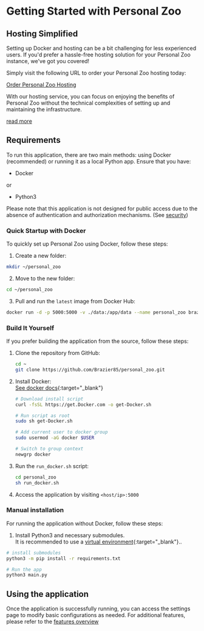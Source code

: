 # Getting Started with Personal Zoo

## Hosting Simplified

Setting up Docker and hosting can be a bit challenging for less experienced users. If you'd prefer a hassle-free hosting solution for your Personal Zoo instance, we've got you covered!

Simply visit the following URL to order your Personal Zoo hosting today:

[Order Personal Zoo Hosting](https://buy.stripe.com/8wMeVm3ic7mB3OE8ww)

With our hosting service, you can focus on enjoying the benefits of Personal Zoo without the technical complexities of setting up and maintaining the infrastructure.

[read more](/hosting)

## Requirements
 
To run this application, there are two main methods: using Docker (recommended) or running it as a local Python app. Ensure that you have:

 - Docker 

or

- Python3

Please note that this application is not designed for public access due to the absence of authentication and authorization mechanisms. (See [security](/security))

### Quick Startup with Docker

To quickly set up Personal Zoo using Docker, follow these steps:

1. Create a new folder:
```bash
mkdir ~/personal_zoo
```

2. Move to the new folder:
```bash
cd ~/personal_zoo
```

3. Pull and run the `latest` image from Docker Hub:
```bash
docker run -d -p 5000:5000 -v ./data:/app/data --name personal_zoo brazier85/personal_zoo:latest
```

### Build It Yourself
If you prefer building the application from the source, follow these steps:

1. Clone the repository from GitHub:
    ``` bash
    cd ~
    git clone https://github.com/Brazier85/personal_zoo.git
    ```
2. Install Docker:<br>
    [See docker docs](https://docs.docker.com/get-docker/){:target="_blank"}
    ```bash
    # Download install script
    curl -fsSL https://get.Docker.com -o get-Docker.sh

    # Run script as root
    sudo sh get-Docker.sh

    # Add current user to docker group
    sudo usermod -aG docker $USER

    # Switch to group context
    newgrp docker
    ```
3. Run the `run_docker.sh` script:
    ``` bash
    cd personal_zoo
    sh run_docker.sh
    ```
4. Access the application by visiting `<host/ip>:5000`

### Manual installation
For running the application without Docker, follow these steps:

1. Install Python3 and necessary submodules.<br>
It is recommended to use a [virtual environment](https://docs.python.org/3/library/venv.html){:target="_blank"}..

``` bash
# install submodules
python3 -m pip install -r requirements.txt

# Run the app
python3 main.py
```

## Using the application

Once the application is successfully running, you can access the settings page to modify basic configurations as needed. For additional features, please refer to the [features overview](/features/overview)
